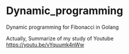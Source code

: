 # Dynamic_programming
Dynamic programming for Fibonacci in Golang

Actually, Summarize of my study of Youtube https://youtu.be/vYquumk4nWw

